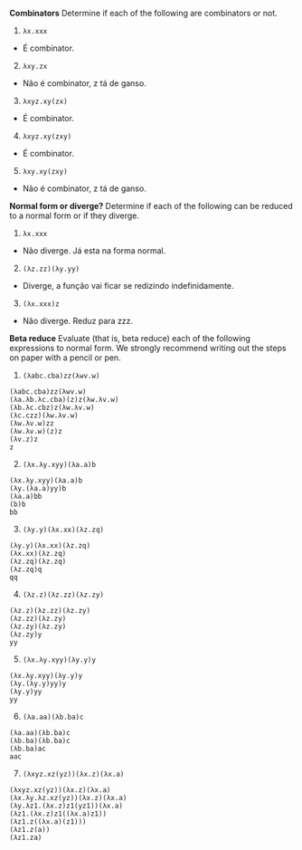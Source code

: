 **Combinators** Determine if each of the following are combinators or not.

1. `λx.xxx`
 - É combinator.
2. `λxy.zx`
 - Não é combinator, z tá de ganso.
3. `λxyz.xy(zx)`
 - É combinator.
4. `λxyz.xy(zxy)`
 - É combinator.
5. `λxy.xy(zxy)`
 - Não é combinator, z tá de ganso.

**Normal form or diverge?** Determine if each of the following can be reduced to a normal form or if they diverge.

1. `λx.xxx`
 - Não diverge. Já esta na forma normal.
2. `(λz.zz)(λy.yy)`
 - Diverge, a função vai ficar se redizindo indefinidamente.
3. `(λx.xxx)z`
 - Não diverge. Reduz para zzz.

**Beta reduce** Evaluate (that is, beta reduce) each of the following expressions to normal form. We strongly recommend writing out the steps on paper with a pencil or pen.

1. `(λabc.cba)zz(λwv.w)`

```
(λabc.cba)zz(λwv.w)
(λa.λb.λc.cba)(z)z(λw.λv.w)
(λb.λc.cbz)z(λw.λv.w)
(λc.czz)(λw.λv.w)
(λw.λv.w)zz
(λw.λv.w)(z)z
(λv.z)z
z
```

2. `(λx.λy.xyy)(λa.a)b`

```
(λx.λy.xyy)(λa.a)b
(λy.(λa.a)yy)b
(λa.a)bb
(b)b
bb
```

3. `(λy.y)(λx.xx)(λz.zq)`

```
(λy.y)(λx.xx)(λz.zq)
(λx.xx)(λz.zq)
(λz.zq)(λz.zq)
(λz.zq)q
qq
```

4. `(λz.z)(λz.zz)(λz.zy)`

```
(λz.z)(λz.zz)(λz.zy)
(λz.zz)(λz.zy)
(λz.zy)(λz.zy)
(λz.zy)y
yy
```

5. `(λx.λy.xyy)(λy.y)y`

```
(λx.λy.xyy)(λy.y)y
(λy.(λy.y)yy)y
(λy.y)yy
yy
```

6. `(λa.aa)(λb.ba)c`

```
(λa.aa)(λb.ba)c
(λb.ba)(λb.ba)c
(λb.ba)ac
aac
```

7. `(λxyz.xz(yz))(λx.z)(λx.a)`

```
(λxyz.xz(yz))(λx.z)(λx.a)
(λx.λy.λz.xz(yz))(λx.z)(λx.a)
(λy.λz1.(λx.z)z1(yz1))(λx.a)
(λz1.(λx.z)z1((λx.a)z1))
(λz1.z((λx.a)(z1)))
(λz1.z(a))
(λz1.za)
```
